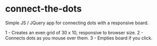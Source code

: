 # connect-the-dots
Simple JS / JQuery app for connecting dots with a responsive board.

1 - Creates an even grid of 30 x 10, responsive to browser size.
2 - Connects dots as you mouse over them.
3 - Empties board if you click.
